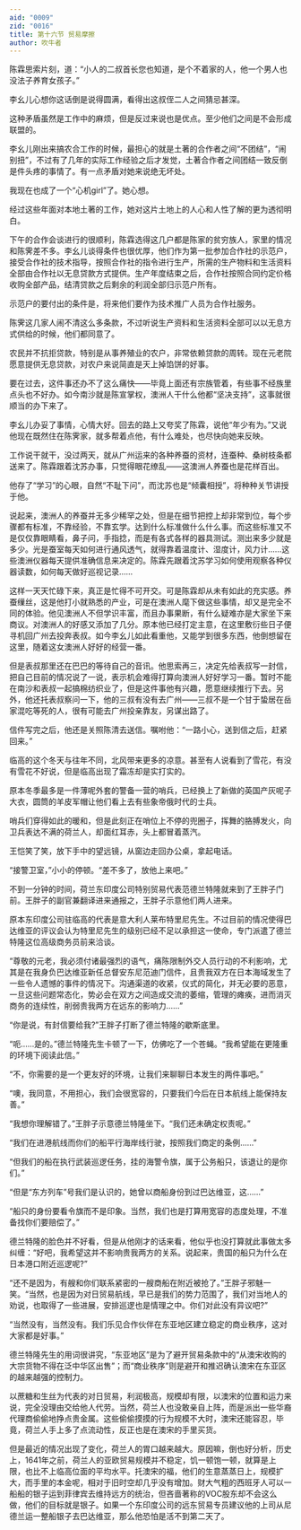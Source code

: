 ```yaml
---
aid: "0009"
zid: "0016"
title: 第十六节 贸易摩擦
author: 吹牛者
---
```


陈霖思索片刻，道：“小人的二叔首长您也知道，是个不着家的人，他一个男人也没法子养育女孩子。”

李幺儿心想你这话倒是说得圆满，看得出这叔侄二人之间猜忌甚深。

这种矛盾虽然是工作中的麻烦，但是反过来说也是优点。至少他们之间是不会形成联盟的。

李幺儿刚出来搞农合工作的时候，最担心的就是土著的合作者之间“不团结”，“闹别扭”，不过有了几年的实际工作经验之后才发觉，土著合作者之间团结一致反倒是件头疼的事情了。有一点矛盾对她来说绝无坏处。

我现在也成了一个“心机girl”了。她心想。

经过这些年面对本地土著的工作，她对这片土地上的人心和人性了解的更为透彻明白。

下午的合作会谈进行的很顺利，陈霖选得这几户都是陈家的贫穷族人，家里的情况和陈霁差不多。李幺儿谈得条件也很优厚，他们作为第一批参加合作社的示范户，接受合作社的技术指导，按照合作社的指令进行生产，所需的生产物料和生活资料全部由合作社以无息贷款方式提供。生产年度结束之后，合作社按照合同约定价格收购全部产品，结清贷款之后剩余的利润全部归示范户所有。



示范户的要付出的条件是，将来他们要作为技术推广人员为合作社服务。

陈霁这几家人闹不清这么多条款，不过听说生产资料和生活资料全部可以以无息方式供给的时候，他们都同意了。

农民并不抗拒贷款，特别是从事养殖业的农户，非常依赖贷款的周转。现在元老院愿意提供无息贷款，对农户来说简直是天上掉馅饼的好事。

要在过去，这件事还办不了这么痛快――毕竟上面还有宗族管着，有些事不经族里点头也不好办。如今南沙就是陈宣掌权，澳洲人干什么他都“坚决支持”，这事就很顺当的办下来了。

李幺儿办妥了事情，心情大好。回去的路上又夸奖了陈霖，说他“年少有为。”又说他现在既然住在陈霁家，就多帮着点他，有什么难处，也尽快向她来反映。

工作说干就干，没过两天，就从广州运来的各种养蚕的资材，连蚕种、桑树枝条都送来了。陈霖跟着沈苏办事，只觉得眼花缭乱――这澳洲人养蚕也是花样百出。

他存了“学习”的心眼，自然“不耻下问”，而沈苏也是“倾囊相授”，将种种关节讲授于他。

说起来，澳洲人的养蚕并无多少稀罕之处，但是在细节把控上却非常到位，每个步骤都有标准，不靠经验，不靠玄学。达到什么标准做什么什么事。而这些标准又不是仅仅靠眼睛看，鼻子问，手指捻，而是有各式各样的器具测试。测出来多少就是多少。光是蚕室每天如何进行通风透气，就得靠着温度计、湿度计，风力计……这些澳洲仪器每天提供准确信息来决定的。陈霖先跟着沈苏学习如何使用观察各种仪器读数，如何每天做好巡视记录……

这样一天天忙碌下来，真正是忙得不可开交。可是陈霖却从未有如此的充实感。养蚕缫丝，这是他打小就熟悉的产业，可是在澳洲人麾下做这些事情，却又是完全不同的体验。他见澳洲人不但学识丰富，而且办事果断，有什么疑难亦是大家坐下来商议。对澳洲人的好感又添加了几分。原本他已经打定主意，在这里敷衍些日子便寻机回广州去投奔表叔。如今李幺儿如此看重他，又能学到很多东西，他倒想留在这里，随着这女澳洲人好好的经营一番。

但是表叔那里还在巴巴的等待自己的音讯。他思索再三，决定先给表叔写一封信，把自己目前的情况说了一说，表示机会难得打算向澳洲人好好学习一番。暂时不能在南沙和表叔一起搞棉纺织业了，但是这件事他有兴趣，愿意继续推行下去。另外，他还托表叔察问一下，他的三叔有没有去广州――三叔不是一个甘于蛰居在岳家混吃等死的人，很有可能去广州投亲靠友，另谋出路了。

信件写完之后，他还是关照陈清去送信。嘱咐他：“一路小心，送到信之后，赶紧回来。”

临高的这个冬天与往年不同，北风带来更多的凉意。甚至有人说看到了雪花，有没有雪花不好说，但是临高出现了霜冻却是实打实的。

原本冬季最多是一件薄呢外套的警备一营的哨兵，已经换上了新做的英国产灰呢子大衣，圆筒的羊皮军帽让他们看上去有些象帝俄时代的士兵。

哨兵们穿得如此的暖和，但是此刻正在哨位上不停的兜圈子，挥舞的胳膊发火，向卫兵表达不满的荷兰人，却面红耳赤，头上都冒着蒸汽。

王恺笑了笑，放下手中的望远镜，从窗边走回办公桌，拿起电话。

“接警卫室，”小小的停顿。“差不多了，放他上来吧。”

不到一分钟的时间，荷兰东印度公司特别贸易代表范德兰特隆就来到了王胖子门前。王胖子的副官兼翻译进来通报之，王胖子示意他们两人进来。

原本东印度公司驻临高的代表是意大利人莱布特里尼先生。不过目前的情况使得巴达维亚的评议会认为特里尼先生的级别已经不足以承担这一使命，专门派遣了德兰特隆这位高级商务员前来洽谈。

“尊敬的元老，我必须付诸最强烈的语气，痛陈限制外交人员行动的不利影响，尤其是在我身负巴达维亚新任总督安东尼范迪门信件，且贵我双方在日本海域发生了一些令人遗憾的事件的情况下。沟通渠道的收紧，仪式的简化，并无必要的恶意，一旦这些问题常态化，势必会在双方之间造成交流的萎缩，管理的瘫痪，进而消灭商务的连续性，削弱贵我两方在远东的影响力……”

“你是说，有封信要给我?”王胖子打断了德兰特隆的歇斯底里。

“呃……是的。”德兰特隆先生卡顿了一下，仿佛吃了一个苍蝇。“我希望能在更隆重的环境下阅读此信。”

“不，你需要的是一个更友好的环境，让我们来聊聊日本发生的两件事吧。”

“噢，我同意，不用担心，我们会很宽容的，只要我们今后在日本航线上能保持友善。”

“我想你理解错了。”王胖子示意德兰特隆坐下。“我们还未确定权责呢。”

“我们在进港航线而你们的船平行海岸线行驶，按照我们商定的条例……”

“但我们的船在执行武装巡逻任务，挂的海警令旗，属于公务船只，该退让的是你们。”

“但是“东方列车”号我们是认识的，她曾以商船身份到过巴达维亚，这……”

“船只的身份要看令旗而不是印象。当然，我们也是打算用宽容的态度处理，不准备找你们要赔偿了。”

德兰特隆的脸色并不好看，但是从他刚才的话来看，他似乎也没打算就此事做太多纠缠：“好吧，我希望这并不影响贵我两方的关系。说起来，贵国的船只为什么在日本港口附近巡逻呢?”

“还不是因为，有艘和你们联系紧密的一艘商船在附近被抢了。”王胖子邪魅一笑。“当然，也是因为对日贸易航线，早已是我们的势力范围了，我们对当地人的劝说，也取得了一些进展，安排巡逻也是情理之中。你们对此没有异议吧?”

“当然没有，当然没有。我们乐见合作伙伴在东亚地区建立稳定的商业秩序，这对大家都是好事。”

德兰特隆先生的用词很讲究，“东亚地区”是为了避开贸易条款中的“从澳宋收购的大宗货物不得在泛中华区出售”；而“商业秩序”则是避开和推迟确认澳宋在东亚区的越来越强的控制力。

以蔗糖和生丝为代表的对日贸易，利润极高，规模却有限，以澳宋的位置和运力来说，完全没理由交给他人代劳。当然，荷兰人也没敢亲自上阵，而是派出一些华裔代理商偷偷地挣点贵金属。这些偷偷摸摸的行为规模不大时，澳宋还能容忍，毕竟，荷兰人手上多了点流动性，反正也是在澳宋的手里买货。

但是最近的情况出现了变化，荷兰人的胃口越来越大。原因嘛，倒也好分析，历史上，1641年之前，荷兰人的亚欧贸易规模并不稳定，饥一顿饱一顿，就算是上限，也比不上临高位面的平均水平。托澳宋的福，他们的生意蒸蒸日上，规模扩大，而手里的本金呢，相对于旧时空却几乎没有增加。财大气粗的西班牙人可以一船船的银子运到菲律宾去维持远方的统治，但吝啬著称的VOC股东却不会这么做，他们的目标就是银子。如果一个东印度公司的远东贸易专员建议他的上司从尼德兰运一整船银子去巴达维亚，那么他恐怕是活不到第二天了。

